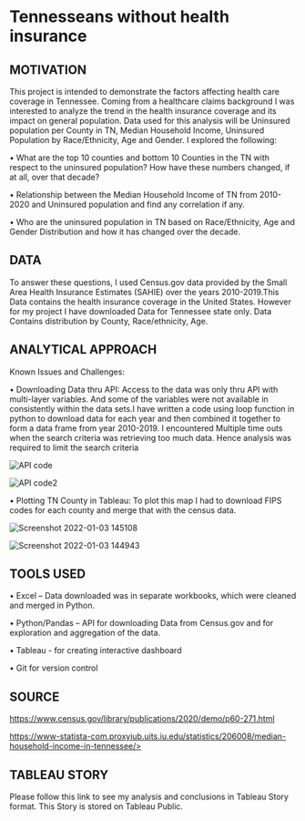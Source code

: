 # Tennesseans without health insurance
## MOTIVATION

This project is intended to demonstrate the factors affecting health care coverage in Tennessee. Coming from a healthcare claims background I was interested to analyze the trend in the health insurance coverage and its impact on general population. Data used for this analysis will be Uninsured population per County in TN, Median Household Income, Uninsured Population by Race/Ethnicity, Age and Gender.  I explored the following:

•	What are the top 10 counties and bottom 10 Counties in the TN with respect to the uninsured population? How have these numbers changed, if at all, over that decade?

•	Relationship between the Median Household Income of TN from 2010-2020 and Uninsured population and find any correlation if any.

•	Who are the uninsured population in TN based on Race/Ethnicity, Age and Gender Distribution and how it has changed over the decade.


## DATA

To answer these questions, I used Census.gov data provided by the Small Area Health Insurance Estimates (SAHIE) over the years 2010-2019.This Data contains the health insurance coverage in the United States. However for my project I have downloaded Data for Tennessee state only. Data Contains distribution by County, Race/ethnicity, Age.



## ANALYTICAL APPROACH

Known  Issues and Challenges:

•	Downloading Data thru API: Access to the data was only thru API with multi-layer variables. And some of the variables were not available in consistently within the data sets.I have written a code using loop function in python to download data for each year and then combined it together to form a data frame from year 2010-2019. I encountered Multiple time outs when the search criteria was retrieving too much data. Hence analysis was required to limit the search criteria

![API code](https://user-images.githubusercontent.com/90284853/147978642-db0e36cf-00fe-4dd3-8b54-0cc2e1927e3c.jpeg)


![API code2](https://user-images.githubusercontent.com/90284853/147978742-f2176124-3bab-4faf-8175-5801aaf2b80c.jpeg)

•	Plotting TN County in Tableau: To plot this map I had to download FIPS codes for each county and merge that with the census data.


![Screenshot 2022-01-03 145108](https://user-images.githubusercontent.com/90284853/147979084-a415da00-1a13-40d9-81ce-1f08286ad837.png)

![Screenshot 2022-01-03 144943](https://user-images.githubusercontent.com/90284853/147979044-4ff2d578-482a-4666-b167-0f0b6e8c0754.png)



## TOOLS USED

•	Excel – Data downloaded was in separate workbooks, which were cleaned and merged in Python.

•	Python/Pandas – API for downloading Data from Census.gov and for exploration and aggregation of the data.

•	Tableau - for creating interactive dashboard

•	Git for version control


## SOURCE

https://www.census.gov/library/publications/2020/demo/p60-271.html

https://www-statista-com.proxyiub.uits.iu.edu/statistics/206008/median-household-income-in-tennessee/>


## TABLEAU STORY
Please follow this link to see my analysis and conclusions in Tableau Story format. This Story is stored on Tableau Public. 
